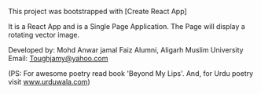 This project was bootstrapped with [Create React App]

It is a React App and is a Single Page Application. The Page will display a rotating vector image.

Developed by: Mohd Anwar jamal Faiz
Alumni, Aligarh Muslim University
Email: Toughjamy@yahoo.com

(PS: For awesome poetry read book 'Beyond My Lips'. And, for Urdu poetry visit www.urduwala.com)


